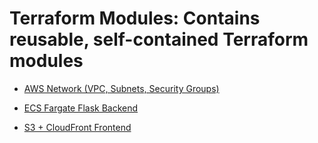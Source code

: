 # Terraform Modules: Contains reusable, self-contained Terraform modules
- [AWS Network (VPC, Subnets, Security Groups)](https://github.com/RaduLupan/wetransfer-clone/tree/main/terraform/modules/network)

- [ECS Fargate Flask Backend](https://github.com/RaduLupan/wetransfer-clone/tree/main/terraform/modules/ecs-flask-backend)

- [S3 + CloudFront Frontend](https://github.com/RaduLupan/wetransfer-clone/tree/main/terraform/modules/s3-cloudfront-frontend)
